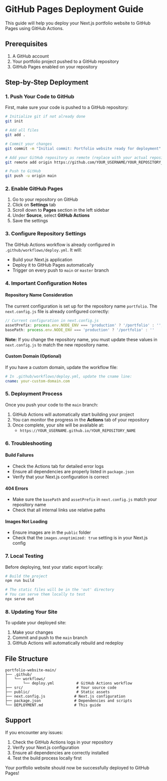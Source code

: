 # GitHub Pages Deployment Guide

This guide will help you deploy your Next.js portfolio website to GitHub Pages using GitHub Actions.

## Prerequisites

1. A GitHub account
2. Your portfolio project pushed to a GitHub repository
3. GitHub Pages enabled on your repository

## Step-by-Step Deployment

### 1. Push Your Code to GitHub

First, make sure your code is pushed to a GitHub repository:

```bash
# Initialize git if not already done
git init

# Add all files
git add .

# Commit your changes
git commit -m "Initial commit: Portfolio website ready for deployment"

# Add your GitHub repository as remote (replace with your actual repository URL)
git remote add origin https://github.com/YOUR_USERNAME/YOUR_REPOSITORY_NAME.git

# Push to GitHub
git push -u origin main
```

### 2. Enable GitHub Pages

1. Go to your repository on GitHub
2. Click on **Settings** tab
3. Scroll down to **Pages** section in the left sidebar
4. Under **Source**, select **GitHub Actions**
5. Save the settings

### 3. Configure Repository Settings

The GitHub Actions workflow is already configured in `.github/workflows/deploy.yml`. It will:

- Build your Next.js application
- Deploy it to GitHub Pages automatically
- Trigger on every push to `main` or `master` branch

### 4. Important Configuration Notes

#### Repository Name Consideration

The current configuration is set up for the repository name `portfolio`. The `next.config.js` file is already configured correctly:

```javascript
// Current configuration in next.config.js
assetPrefix: process.env.NODE_ENV === 'production' ? '/portfolio' : '',
basePath: process.env.NODE_ENV === 'production' ? '/portfolio' : ''
```

**Note:** If you change the repository name, you must update these values in `next.config.js` to match the new repository name.

#### Custom Domain (Optional)

If you have a custom domain, update the workflow file:

```yaml
# In .github/workflows/deploy.yml, update the cname line:
cname: your-custom-domain.com
```

### 5. Deployment Process

Once you push your code to the `main` branch:

1. GitHub Actions will automatically start building your project
2. You can monitor the progress in the **Actions** tab of your repository
3. Once complete, your site will be available at:
   - `https://YOUR_USERNAME.github.io/YOUR_REPOSITORY_NAME`

### 6. Troubleshooting

#### Build Failures
- Check the Actions tab for detailed error logs
- Ensure all dependencies are properly listed in `package.json`
- Verify that your Next.js configuration is correct

#### 404 Errors
- Make sure the `basePath` and `assetPrefix` in `next.config.js` match your repository name
- Check that all internal links use relative paths

#### Images Not Loading
- Ensure images are in the `public` folder
- Check that the `images.unoptimized: true` setting is in your Next.js config

### 7. Local Testing

Before deploying, test your static export locally:

```bash
# Build the project
npm run build

# The static files will be in the 'out' directory
# You can serve them locally to test
npx serve out
```

### 8. Updating Your Site

To update your deployed site:
1. Make your changes
2. Commit and push to the `main` branch
3. GitHub Actions will automatically rebuild and redeploy

## File Structure

```
portfolio-website-main/
├── .github/
│   └── workflows/
│       └── deploy.yml          # GitHub Actions workflow
├── src/                        # Your source code
├── public/                     # Static assets
├── next.config.js             # Next.js configuration
├── package.json               # Dependencies and scripts
└── DEPLOYMENT.md              # This guide
```

## Support

If you encounter any issues:

1. Check the GitHub Actions logs in your repository
2. Verify your Next.js configuration
3. Ensure all dependencies are correctly installed
4. Test the build process locally first

Your portfolio website should now be successfully deployed to GitHub Pages!

